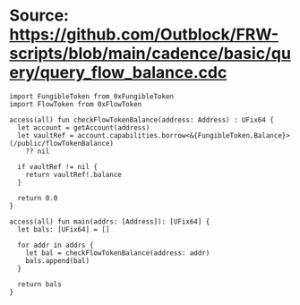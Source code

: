 # Source: https://github.com/Outblock/FRW-scripts/blob/main/cadence/basic/query/query_flow_balance.cdc

```
import FungibleToken from 0xFungibleToken
import FlowToken from 0xFlowToken

access(all) fun checkFlowTokenBalance(address: Address) : UFix64 {
  let account = getAccount(address)
  let vaultRef = account.capabilities.borrow<&{FungibleToken.Balance}>(/public/flowTokenBalance)
    ?? nil
  
  if vaultRef != nil {
    return vaultRef!.balance
  }
  
  return 0.0
}

access(all) fun main(addrs: [Address]): [UFix64] {
  let bals: [UFix64] = []

  for addr in addrs {
    let bal = checkFlowTokenBalance(address: addr)
    bals.append(bal)
  }
  
  return bals
}
```